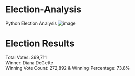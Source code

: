 # Election-Analysis
Python Election Analysis 
![image](https://user-images.githubusercontent.com/111164518/186999219-2078018b-7c3a-4208-b19e-bfe0b3e78fd1.png)


# Election Results 

Total Votes: 369,711 \
Winner: Diana DeGette \
Winning Vote Count: 272,892 &
Winning Percentage: 73.8% 

